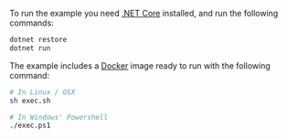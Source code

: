 To run the example you need [.NET Core](https://www.microsoft.com/net/download) installed, and run the following commands:

```bash
dotnet restore
dotnet run
```

The example includes a [Docker](https://www.docker.com) image ready to run with the following command:

```bash
# In Linux / OSX
sh exec.sh

# In Windows' Powershell
./exec.ps1
```